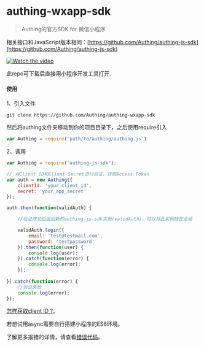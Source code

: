 # authing-wxapp-sdk

> Authing的官方SDK for 微信小程序

相关接口和JavaScript版本相同：[https://github.com/Authing/authing-js-sdk](https://github.com/Authing/authing-js-sdk)

[![Watch the video](https://usercontents.authing.cn/20180528-184211@2x.png)](https://usercontents.authing.cn/wxapp-sdk-demo.mp4)

此repo可下载后直接用小程序开发工具打开.

#### 使用

1、引入文件

``` shell
git clone https://github.com/Authing/authing-wxapp-sdk
```

然后将authing文件夹移动到你的项目目录下，之后使用require引入

```javascript
var Authing = require('path/to/authing/authing.js')
```

2、调用

``` javascript
var Authing = require('authing-js-sdk');

// 对Client ID和Client Secret进行验证，获取Access Token
var auth = new Authing({
	clientId: 'your_client_id',
	secret: 'your_app_secret'
});

auth.then(function(validAuth) {

	//验证成功后返回新的authing-js-sdk实例(validAuth)，可以将此实例挂在全局

	validAuth.login({
		email: 'test@testmail.com',
		password: 'testpassword'
	}).then(function(user) {
		console.log(user);	
	}).catch(function(error) {
		console.log(error);	
	});
	
}).catch(function(error) {
	//验证失败
	console.log(error);
});

```

[怎样获取client ID ?](https://docs.authing.cn/#/quick_start/howto)。

若想试用async需要自行搭建小程序的ES6环境。

了解更多报错的详情，请查看[错误代码](https://docs.authing.cn/#/quick_start/error_code)。
